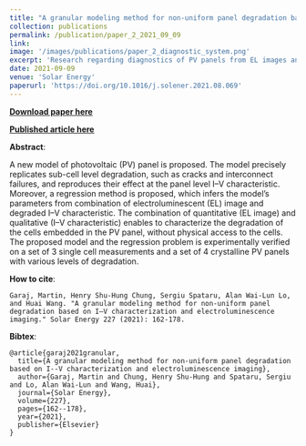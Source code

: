 ```yaml
---
title: "A granular modeling method for non-uniform panel degradation based on I–V characterization and electroluminescence imaging"
collection: publications
permalink: /publication/paper_2_2021_09_09
link: 
image: '/images/publications/paper_2_diagnostic_system.png'
excerpt: 'Research regarding diagnostics of PV panels from EL images and I-V characteristics down to the level of individual PV cells.'
date: 2021-09-09
venue: 'Solar Energy'
paperurl: 'https://doi.org/10.1016/j.solener.2021.08.069'
---
```


[**Download paper here**](http://martin-garaj.github.io/files/Martin_Garaj__A_granular_modeling_method_for_non-uniform_panel_degradation_based_on_I–V_characterization_and_electroluminescence_imaging.pdf)

[**Published article here**](https://doi.org/10.1016/j.solener.2021.08.069)

**Abstract**:

A new model of photovoltaic (PV) panel is proposed. The model precisely replicates sub-cell level degradation, 
such as cracks and interconnect failures, and reproduces their effect at the panel level I–V characteristic. 
Moreover, a regression method is proposed, which infers the model’s parameters from combination of 
electroluminescent (EL) image and degraded I–V characteristic. The combination of quantitative (EL image) and 
qualitative (I–V characteristic) enables to characterize the degradation of the cells embedded in the PV panel, 
without physical access to the cells. The proposed model and the regression problem is experimentally verified 
on a set of 3 single cell measurements and a set of 4 crystalline PV panels with various levels of degradation.

**How to cite**:
```text:
Garaj, Martin, Henry Shu-Hung Chung, Sergiu Spataru, Alan Wai-Lun Lo, and Huai Wang. "A granular modeling method for non-uniform panel 
degradation based on I–V characterization and electroluminescence imaging." Solar Energy 227 (2021): 162-178.
```

**Bibtex**:
```text:
@article{garaj2021granular,
  title={A granular modeling method for non-uniform panel degradation based on I--V characterization and electroluminescence imaging},
  author={Garaj, Martin and Chung, Henry Shu-Hung and Spataru, Sergiu and Lo, Alan Wai-Lun and Wang, Huai},
  journal={Solar Energy},
  volume={227},
  pages={162--178},
  year={2021},
  publisher={Elsevier}
}
```



